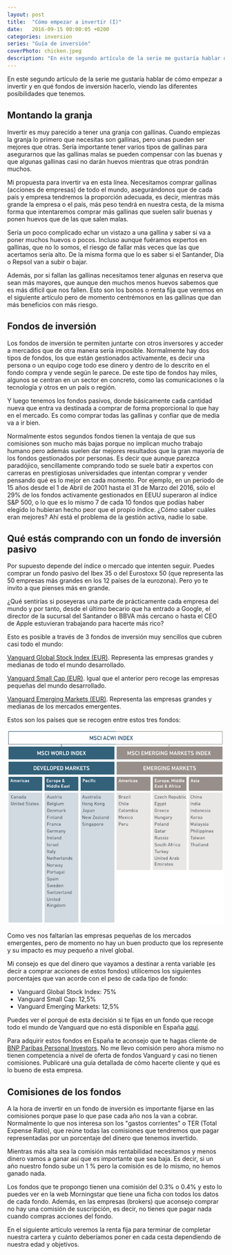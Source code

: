 ```yaml
---
layout: post
title:  "Cómo empezar a invertir (I)"
date:   2016-09-15 00:00:05 +0200
categories: inversion
series: "Guía de inversión"
coverPhoto: chicken.jpeg
description: "En este segundo artículo de la serie me gustaría hablar de cómo empezar a invertir y en qué fondos de inversión hacerlo, viendo las diferentes posibilidades que tenemos."
---
```


En este segundo artículo de la serie me gustaría hablar de cómo empezar a invertir y en qué fondos de inversión hacerlo, viendo las diferentes posibilidades que tenemos.

## Montando la granja

Invertir es muy parecido a tener una granja con gallinas. Cuando empiezas la granja lo primero que necesitas son gallinas, pero unas pueden ser mejores que otras. Sería importante tener varios tipos de gallinas para asegurarnos que las gallinas malas se pueden compensar con las buenas y que algunas gallinas casi no darán huevos mientras que otras pondrán muchos.

Mi propuesta para invertir va en esta línea. Necesitamos comprar gallinas (acciones de empresas) de todo el mundo, asegurándonos que de cada país y empresa tendremos la proporción adecuada, es decir, mientras más grande la empresa o el país, más peso tendrá en nuestra cesta, de la misma forma que intentaremos comprar más gallinas que suelen salir buenas y ponen huevos que de las que salen malas. 

Sería un poco complicado echar un vistazo a una gallina y saber si va a poner muchos huevos o pocos. Incluso aunque fuéramos expertos en gallinas, que no lo somos, el riesgo de fallar más veces que las que acertamos sería alto. De la misma forma que lo es saber si el Santander, Dia o Repsol van a subir o bajar.

Además, por si fallan las gallinas necesitamos tener algunas en reserva que sean más mayores, que aunque den muchos menos huevos sabemos que es más difícil que nos fallen. Esto son los bonos o renta fija que veremos en el siguiente artículo pero de momento centrémonos en las gallinas que dan más beneficios con más riesgo.

## Fondos de inversión

Los fondos de inversión te permiten juntarte con otros inversores y acceder a mercados que de otra manera sería imposible. Normalmente hay dos tipos de fondos, los que están gestionados activamente, es decir una persona o un equipo coge todo ese dinero y dentro de lo descrito en el fondo compra y vende según le parece. De este tipo de fondos hay miles, algunos se centran en un sector en concreto, como las comunicaciones o la tecnología y otros en un país o región.

Y luego tenemos los fondos pasivos, donde básicamente cada cantidad nueva que entra va destinada a comprar de forma proporcional lo que hay en el mercado. Es como comprar todas las gallinas y confiar que de media va a ir bien.

Normalmente estos segundos fondos tienen la ventaja de que sus comisiones son mucho más bajas porque no implican mucho trabajo humano pero además suelen dar mejores resultados que la gran mayoría de los fondos gestionados por personas. Es decir que aunque parezca paradójico, sencillamente comprando todo se suele batir a expertos con carreras en prestigiosas universidades que intentan comprar y vender pensando qué es lo mejor en cada momento. Por ejemplo, en un periodo de 15 años desde el 1 de Abril de 2001 hasta el 31 de Marzo del 2016, sólo el 29% de los fondos activamente gestionados en EEUU superaron al índice S&P 500, o lo que es lo mismo 7 de cada 10 fondos que podías haber elegido lo hubieran hecho peor que el propio índice. ¿Cómo saber cuáles eran mejores? Ahí está el problema de la gestión activa, nadie lo sabe.

## Qué estás comprando con un fondo de inversión pasivo

Por supuesto depende del índice o mercado que intenten seguir. Puedes comprar un fondo pasivo del Ibex 35 o del Eurostoxx 50 (que representa las 50 empresas más grandes en los 12 países de la eurozona). Pero yo te invito a que pienses más en grande. 

¿Qué sentirías si poseyeras una parte de prácticamente cada empresa del mundo y por tanto, desde el último becario que ha entrado a Google, el director de la sucursal del Santander o BBVA más cercano o hasta el CEO de Apple estuvieran trabajando para hacerte más rico?

Esto es posible a través de 3 fondos de inversión muy sencillos que cubren casi todo el mundo: 

[Vanguard Global Stock Index (EUR)](http://www.morningstar.es/es/funds/snapshot/snapshot.aspx?id=F0GBR04SKK). Representa las empresas grandes y medianas de todo el mundo desarrollado.

[Vanguard Small Cap (EUR)](http://www.morningstar.es/es/funds/snapshot/snapshot.aspx?id=F00000T1HQ). Igual que el anterior pero recoge las empresas pequeñas del mundo desarrollado.

[Vanguard Emerging Markets (EUR)](http://www.morningstar.es/es/funds/snapshot/snapshot.aspx?id=F0GBR06TSA). Representa las empresas grandes y medianas de los mercados emergentes.

Estos son los países que se recogen entre estos tres fondos:

![MSCI](/assets/img/msci.jpg)

Como ves nos faltarían las empresas pequeñas de los mercados emergentes, pero de momento no hay un buen producto que los represente y su impacto es muy pequeño a nivel global.

Mi consejo es que del dinero que vayamos a destinar a renta variable (es decir a comprar acciones de estos fondos) utilicemos los siguientes porcentajes que van acorde con el peso de cada tipo de fondo:

- Vanguard Global Stock Index: 75% 
- Vanguard Small Cap: 12,5%
- Vanguard Emerging Markets: 12,5%

Puedes ver el porqué de esta decisión si te fijas en un fondo que recoge todo el mundo de Vanguard que no está disponible en España [aquí](https://advisors.vanguard.com/VGApp/iip/site/advisor/investments/portfoliodetails?fundId=3141).

Para adquirir estos fondos en España te aconsejo que te hagas cliente de [BNP Paribas Personal Investors](https://pi.bnpparibas.es/abrir-cuenta/?medio=bnppi&codigo=menu). No me llevo comisión pero ahora mismo no tienen competencia a nivel de oferta de fondos Vanguard y casi no tienen comisiones. Publicaré una guía detallada de cómo hacerte cliente y qué es lo bueno de esta empresa.

## Comisiones de los fondos

A la hora de invertir en un fondo de inversión es importante fijarse en las comisiones porque pase lo que pase cada año nos la van a cobrar. Normalmente lo que nos interesa son los "gastos corrientes" o TER (Total Expense Ratio), que reúne todas las comisiones que tendremos que pagar representadas por un porcentaje del dinero que tenemos invertido.

Mientras más alta sea la comisión más rentabilidad necesitamos y menos dinero vamos a ganar así que es importante que sea baja. Es decir, si un año nuestro fondo sube un 1 % pero la comisión es de lo mismo, no hemos ganado nada.

Los fondos que te propongo tienen una comisión del 0.3% o 0.4% y esto lo puedes ver en la web Morningstar que tiene una ficha con todos los datos de cada fondo. Además, en las empresas (brokers) que aconsejo comprar no hay una comisión de suscripción, es decir, no tienes que pagar nada cuando compras acciones del fondo.


En el siguiente artículo veremos la renta fija para terminar de completar nuestra cartera y cuánto deberíamos poner en cada cesta dependiendo de nuestra edad y objetivos.

